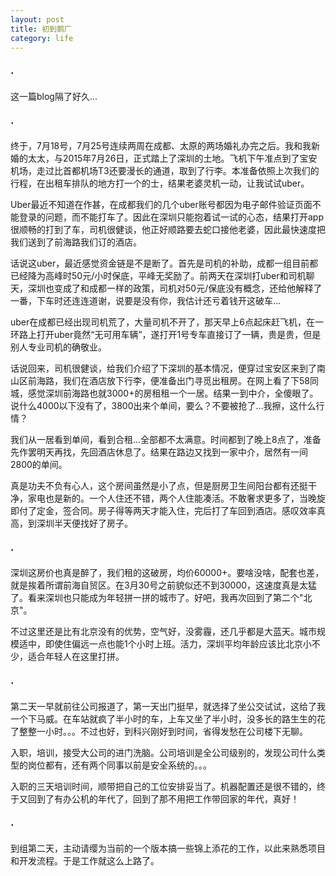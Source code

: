 ```yaml
---
layout: post
title: 初到鹅厂
category: life
---
```


### ·

这一篇blog隔了好久...

### ·

终于，7月18号，7月25号连续两周在成都、太原的两场婚礼办完之后。我和我新婚的太太，与2015年7月26日，正式踏上了深圳的土地。飞机下午准点到了宝安机场，走过比首都机场T3还要漫长的通道，取到了行李。本准备依照上次我们的行程，在出租车排队的地方打一个的士，结果老婆灵机一动，让我试试uber。

Uber最近不知道在作甚，在成都我们的几个uber账号都因为电子邮件验证页面不能登录的问题，而不能打车了。因此在深圳只能抱着试一试的心态，结果打开app很顺畅的打到了车，司机很健谈，他正好顺路要去蛇口接他老婆，因此最快速度把我们送到了前海路我们订的酒店。

话说这uber，最近感觉资金链是不是断了。首先是司机的补助，成都一组目前都已经降为高峰时50元/小时保底，平峰无奖励了。前两天在深圳打uber和司机聊天，深圳也变成了和成都一样的政策，司机对50元/保底没有概念，还给他解释了一番，下车时还连连道谢，说要是没有你，我估计还亏着钱开这破车...

uber在成都已经出现司机荒了，大量司机不开了，那天早上6点起床赶飞机，在一环路上打开uber竟然“无可用车辆”，遂打开1号专车直接订了一辆，贵是贵，但是别人专业司机的确敬业。

话说回来，司机很健谈，给我们介绍了下深圳的基本情况，便穿过宝安区来到了南山区前海路，我们在酒店放下行李，便准备出门寻觅出租房。在网上看了下58同城，感觉深圳前海路也就3000+的房租租一个一居。结果一到中介，全傻眼了。说什么4000以下没有了，3800出来个单间，要么？不要被抢了...我擦，这什么行情？

我们从一居看到单间，看到合租...全部都不太满意。时间都到了晚上8点了，准备先作罢明天再找，先回酒店休息了。结果在路边又找到一家中介，居然有一间2800的单间。

真是功夫不负有心人，这个房间虽然是小了点，但是厨房卫生间阳台都有还挺干净，家电也是新的。一个人住还不错，两个人住能凑活。不敢奢求更多了，当晚旋即付了定金，签合同。房子得等两天才能入住，完后打了车回到酒店。感叹效率真高，到深圳半天便找好了房子。

### ·

深圳这房价也真是醉了，我们租的这破房，均价60000+。要啥没啥，配套也差，就是挨着所谓前海自贸区。在3月30号之前貌似还不到30000，这速度真是太猛了。看来深圳也只能成为年轻拼一拼的城市了。好吧，我再次回到了第二个"北京"。

不过这里还是比有北京没有的优势，空气好，没雾霾，还几乎都是大蓝天。城市规模适中，即使住偏远一点也能1个小时上班。活力，深圳平均年龄应该比北京小不少，适合年轻人在这里打拼。

### ·

第二天一早就前往公司报道了，第一天出门挺早，就选择了坐公交试试，这给了我一个下马威。在车站就疯了半小时的车，上车又坐了半小时，没多长的路生生的花了整整一小时。。。不过也好，到科兴刚好到时间，省得发愁在公司楼下无聊。

入职，培训，接受大公司的进门洗脑。公司培训是全公司级别的，发现公司什么类型的岗位都有，还有两个同事以前是安全系统的。。。

入职的三天培训时间，顺带把自己的工位安排妥当了。机器配置还是很不错的，终于又回到了有办公机的年代了，回到了那不用把工作带回家的年代，真好！

### ·

到组第二天，主动请缨为当前的一个版本搞一些锦上添花的工作，以此来熟悉项目和开发流程。于是工作就这么上路了。
